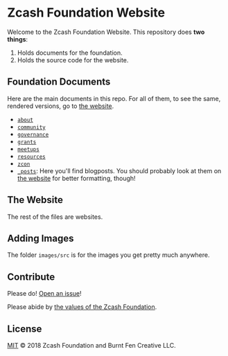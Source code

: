 # Zcash Foundation Website

Welcome to the Zcash Foundation Website. This repository does **two things**:

1. Holds documents for the foundation.
2. Holds the source code for the website.

## Foundation Documents

Here are the main documents in this repo. For all of them, to see the same, rendered versions, go to [the website](https://zfnd.org).

- [`about`](about/)
- [`community`](community/)
- [`governance`](governance/)
- [`grants`](grants/)
- [`meetups`](meetups/)
- [`resources`](resources/)
- [`zcon`](zcon/)
- [`_posts`](_posts/): Here you'll find blogposts. You should probably look at them on [the website](https://zfnd.org) for better formatting, though!

## The Website

The rest of the files are websites.

## Adding Images

The folder `images/src` is for the images you get pretty much anywhere. 

## Contribute

Please do! [Open an issue](https://github.com/ZcashFoundation/zfnd/issues/new)!

Please abide by [the values of the Zcash Foundation](about/values.md).

## License

[MIT](LICENSE) © 2018 Zcash Foundation and Burnt Fen Creative LLC.
